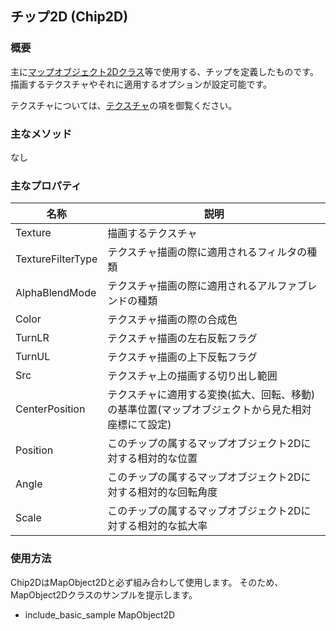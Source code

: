 ## チップ2D (Chip2D)

### 概要

主に[マップオブジェクト2Dクラス](MapObject2D.md)等で使用する、チップを定義したものです。
描画するテクスチャやそれに適用するオプションが設定可能です。

テクスチャについては、[テクスチャ](../Graphics/Texture2D.md)の項を御覧ください。
### 主なメソッド

なし

### 主なプロパティ

| 名称 | 説明 |
|---|---|
| Texture | 描画するテクスチャ |
| TextureFilterType | テクスチャ描画の際に適用されるフィルタの種類 |
| AlphaBlendMode | テクスチャ描画の際に適用されるアルファブレンドの種類|
| Color | テクスチャ描画の際の合成色|
| TurnLR | テクスチャ描画の左右反転フラグ |
| TurnUL | テクスチャ描画の上下反転フラグ |
| Src | テクスチャ上の描画する切り出し範囲 |
| CenterPosition | テクスチャに適用する変換(拡大、回転、移動)の基準位置(マップオブジェクトから見た相対座標にて設定) |
| Position | このチップの属するマップオブジェクト2Dに対する相対的な位置 |
| Angle | このチップの属するマップオブジェクト2Dに対する相対的な回転角度 |
| Scale | このチップの属するマップオブジェクト2Dに対する相対的な拡大率 |

### 使用方法

Chip2DはMapObject2Dと必ず組み合わして使用します。
そのため、MapObject2Dクラスのサンプルを提示します。

* include_basic_sample MapObject2D